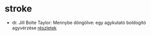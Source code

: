# stroke

- dr. Jill Bolte Taylor: Mennybe döngölve: egy agykutató boldogító agyvérzése [részletek](../_details/dr.%20Jill%20Bolte%20Taylor.md#id_1819)